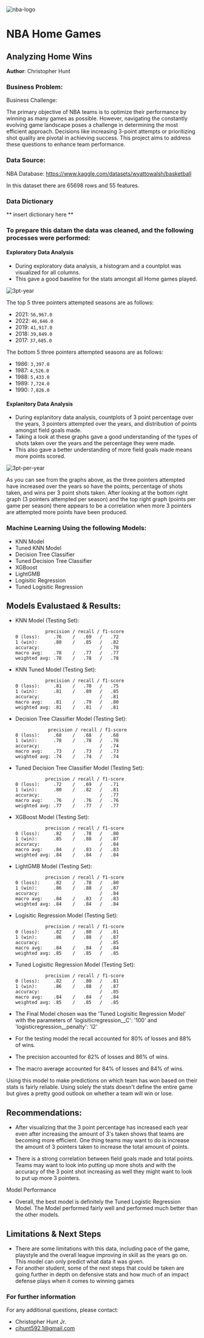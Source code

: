 ![nba-logo](https://github.com/chrishunt11/Prediction-Of-Home-Wins/assets/123383359/585476e4-7dfd-4f3c-a530-c7ba8c322ee1)

# NBA Home Games
## Analyzing Home Wins

**Author**: Christopher Hunt

### Business Problem:


Business Challenge:

The primary objective of NBA teams is to optimize their performance by winning as many games as possible. However, navigating the constantly evolving game landscape poses a challenge in determining the most efficient approach. Decisions like increasing 3-point attempts or prioritizing shot quality are pivotal in achieving success. This project aims to address these questions to enhance team performance.

### Data Source:

NBA Database: https://www.kaggle.com/datasets/wyattowalsh/basketball

In this dataset there are 65698 rows and 55 features.

### Data Dictionary

** insert dictionary here **

### To prepare this datam the data was cleaned, and the following processes were performed:

#### Exploratory Data Analysis

- During exploratory data analysis, a histogram and a countplot was visualized for all columns.
- This gave a good baseline for the stats amongst all Home games played.

![3pt-year](https://github.com/chrishunt11/Prediction-Of-Home-Wins/assets/123383359/012551ae-aa68-40a7-b848-3c11bc7ec00d)

The top 5 three pointers attempted seasons are as follows:

  - 2021:    `56,967.0`
  - 2022:    `46,646.0`
  - 2019:    `41,917.0`
  - 2018:    `39,849.0`
  - 2017:    `37,685.0`
  
The bottom 5 three pointers attempted seasons are as follows:

  - 1986:     `3,397.0`
  - 1987:     `4,526.0`
  - 1988:     `5,433.0`
  - 1989:     `7,724.0`
  - 1990:     `7,826.0`

#### Explanitory Data Analysis

- During explanitory data analysis, countplots of 3 point percentage over the years, 3 pointers attempted over the years, and distribution of points amongst field goals made.
- Taking a look at these graphs gave a good understanding of the types of shots taken over the years and the percentage they were made.
- This also gave a better understanding of more field goals made means more points scored.

![3pt-per-year](https://github.com/chrishunt11/Prediction-Of-Home-Wins/assets/123383359/ee440553-67a6-4bb5-887f-a2ce63687875)

As you can see from the graphs above, as the three pointers attempted have increased over the years so have the points, percentage of shots taken, and wins per 3 point shots taken. After looking at the bottom right graph (3 pointers attempted per season) and the top right graph (points per game per season) there appears to be a correlation when more 3 pointers are attempted more points have been produced.

### Machine Learning Using the following Models:
  - KNN Model
  - Tuned KNN Model
  - Decision Tree Classifier
  - Tuned Decision Tree Classifier
  - XGBoost
  - LightGMB
  - Logisitic Regression
  - Tuned Logisitic Regression

## Models Evalustaed & Results:
  - KNN Model (Testing Set):
    
                   precision / recall / f1-score
        0 (loss):     .76    /   .69   /   .72
        1 (win):      .80    /   .85   /   .82
        accuracy:                      /   .78
        macro avg:    .78    /   .77   /   .77
        weighted avg: .78    /   .78   /   .78
  
  - KNN Tuned Model (Testing Set):
    
                   precision / recall / f1-score
        0 (loss):     .81    /   .70   /   .75
        1 (win):      .81    /   .89   /   .85
        accuracy:                      /   .81
        macro avg:    .81    /   .79   /   .80
        weighted avg: .81    /   .81   /   .81

  - Decision Tree Classifier Model (Testing Set):
    
                    precision / recall / f1-score
        0 (loss):     .68    /   .68   /   .68
        1 (win):      .78    /   .78   /   .78
        accuracy:                      /   .74
        macro avg:    .73    /   .73   /   .73
        weighted avg: .74    /   .74   /   .74

  - Tuned Decision Tree Classifier Model (Testing Set):
    
                   precision / recall / f1-score
        0 (loss):     .72    /   .69   /   .71
        1 (win):      .80    /   .82   /   .81
        accuracy:                      /   .77
        macro avg:    .76    /   .76   /   .76
        weighted avg: .77    /   .77   /   .77

  - XGBoost Model (Testing Set):
    
                   precision / recall / f1-score
        0 (loss):     .82    /   .78   /   .80
        1 (win):      .85    /   .88   /   .87
        accuracy:                      /   .84
        macro avg:    .84    /   .83   /   .83
        weighted avg: .84    /   .84   /   .84

  - LightGMB Model (Testing Set):

                   precision / recall / f1-score
        0 (loss):     .82    /   .78   /   .80
        1 (win):      .86    /   .88   /   .87
        accuracy:                      /   .84
        macro avg:    .84    /   .83   /   .83
        weighted avg: .84    /   .84   /   .84

  - Logisitic Regression Model (Testing Set):

                   precision / recall / f1-score
        0 (loss):     .82    /   .80   /   .81
        1 (win):      .86    /   .88   /   .87
        accuracy:                      /   .85
        macro avg:    .84    /   .84   /   .84
        weighted avg: .85    /   .85   /   .85

  - Tuned Logisitic Regression Model (Testing Set):

                   precision / recall / f1-score
        0 (loss):     .82    /   .80   /   .81
        1 (win):      .86    /   .88   /   .87
        accuracy:                      /   .85
        macro avg:    .84    /   .84   /   .84
        weighted avg: .85    /   .85   /   .85

- The Final Model chosen was the 'Tuned Logisitic Regression Model' with the parameters of 'logisiticregression__C': '100' and 'logisticregression__penalty': 'l2'
- For the testing model the recall accounted for 80% of losses and 88% of wins.
- The precision accounted for 82% of losses and 86% of wins.
- The macro average accounted for 84% of losses and 84% of wins.

Using this model to make predictions on which team has won based on their stats is fairly reliable. Using solely the stats doesn't define the entire game but gives a pretty good outlook on whether a team will win or lose. 

## Recommendations:

- After visualizing that the 3 point percentage has increased each year even after increasing the amount of 3's taken shows that teams are becoming more efficient. One thing teams may want to do is increase the amount of 3 pointers taken to increase the total amount of points.

- There is a strong correlation between field goals made and total points. Teams may want to look into putting up more shots and with the accuracy of the 3 point shot increasing as well they might want to look to put up more 3 pointers.

Model Performance
- Overall, the best model is definitely the Tuned Logistic Regression Model. The Model performed fairly well and performed much better than the other models.


## Limitations & Next Steps

- There are some limitations with this data, including pace of the game, playstyle and the overall league improving in skill as the years go on. This model can only predict what data it was given.
- For another student, some of the next steps that could be taken are going further in depth on defensive stats and how much of an impact defense plays when it comes to winning games

### For further information


For any additional questions, please contact:
- Christopher Hunt Jr.
- cjhunt592.1@gmail.com


